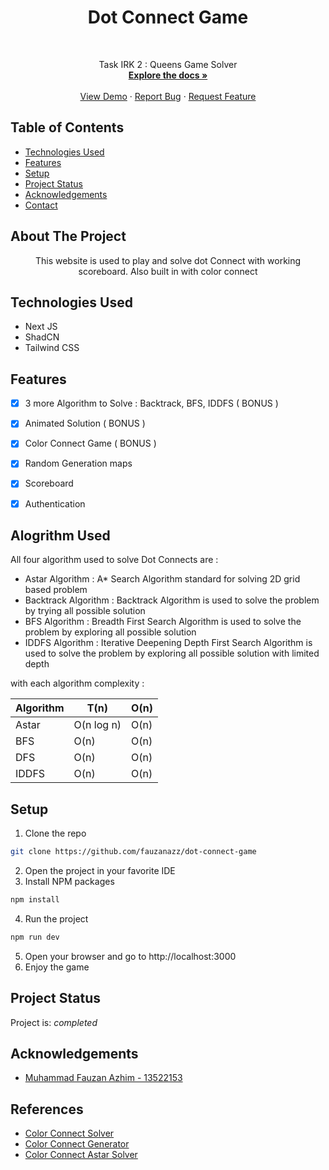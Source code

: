<a name="readme-top"></a>
<h1 align="center">Dot Connect Game</h1>

<br />
<div align="center">

<p align="center">
    Task IRK 2 : Queens Game Solver
    <br />
    <a href="https://github.com/ValentinoTriadi/Tubes2_OOP"><strong>Explore the docs »</strong></a>
    <br />
    <br />
    <a href="https://github.com/ValentinoTriadi/Tubes2_OOP">View Demo</a>
    ·
    <a href="https://github.com/ValentinoTriadi/Tubes2_OOP/issues">Report Bug</a>
    ·
    <a href="https://github.com/ValentinoTriadi/Tubes2_OOP/issues">Request Feature</a>
  </p>
</div>


## Table of Contents
* [Technologies Used](#technologies-used)
* [Features](#features)
* [Setup](#setup)
* [Project Status](#project-status)
* [Acknowledgements](#acknowledgements)
* [Contact](#contact)



## About The Project
<p align = "center">This website is used to play and solve dot Connect with working scoreboard. Also built in with color connect</p>


## Technologies Used
- Next JS
- ShadCN
- Tailwind CSS

## Features
- [x] 3 more Algorithm to Solve : Backtrack, BFS, IDDFS ( BONUS )
- [x] Animated Solution ( BONUS )
- [x] Color Connect Game ( BONUS )
- [x] Random Generation maps
- [x] Scoreboard
- [x] Authentication


## Alogrithm Used
All four algorithm used to solve Dot Connects are :
- Astar Algorithm : A* Search Algorithm standard for solving 2D grid based problem
- Backtrack Algorithm : Backtrack Algorithm is used to solve the problem by trying all possible solution
- BFS Algorithm : Breadth First Search Algorithm is used to solve the problem by exploring all possible solution
- IDDFS Algorithm : Iterative Deepening Depth First Search Algorithm is used to solve the problem by exploring all possible solution with limited depth

with each algorithm complexity :

| Algorithm | T(n)       | O(n) |
|-----------|------------|------|
| Astar     | O(n log n) | O(n) |
| BFS       | O(n)       | O(n) |
| DFS       | O(n)       | O(n) |
| IDDFS     | O(n)       | O(n) |


## Setup
1.  Clone the repo
```sh
git clone https://github.com/fauzanazz/dot-connect-game
```
2.  Open the project in your favorite IDE
3. Install NPM packages
```sh
npm install
```
4. Run the project
```sh
npm run dev
```
5. Open your browser and go to http://localhost:3000
6. Enjoy the game

## Project Status
Project is: _completed_


## Acknowledgements
- [Muhammad Fauzan Azhim - 13522153](https://github.com/fauzanazz)

## References
- [Color Connect Solver](https://stackoverflow.com/questions/23622068/algorithm-for-solving-flow-free-game)
- [Color Connect Generator](https://stackoverflow.com/questions/12926111/what-to-use-for-flow-free-like-game-random-level-creation)
- [Color Connect Astar Solver](https://mzucker.github.io/2016/08/28/flow-solver.html)
